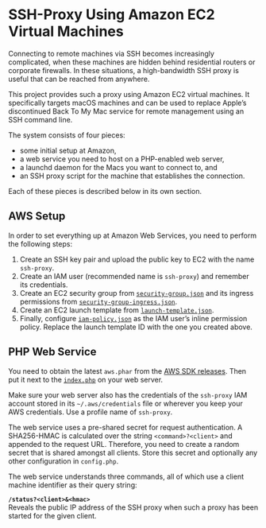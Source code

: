 SSH-Proxy Using Amazon EC2 Virtual Machines
===========================================

Connecting to remote machines via SSH becomes increasingly complicated, when these machines 
are hidden behind residential routers or corporate firewalls. In these situations, a 
high-bandwidth SSH proxy is useful that can be reached from anywhere.

This project provides such a proxy using Amazon EC2 virtual machines. It specifically 
targets macOS machines and can be used to replace Apple’s discontinued Back To My Mac 
service for remote management using an SSH command line.

The system consists of four pieces:
* some initial setup at Amazon,
* a web service you need to host on a PHP-enabled web server,
* a launchd daemon for the Macs you want to connect to, and
* an SSH proxy script for the machine that establishes the connection.

Each of these pieces is described below in its own section.

AWS Setup
---------

In order to set everything up at Amazon Web Services, you need to perform the following 
steps:
1. Create an SSH key pair and upload the public key to EC2 with the name `ssh-proxy`.
2. Create an IAM user (recommended name is `ssh-proxy`) and remember its credentials.
3. Create an EC2 security group from 
   [`security-group.json`](https://github.com/mroi/aws-ssh-proxy/blob/master/aws/security-group.json) 
   and its ingress permissions from 
   [`security-group-ingress.json`](https://github.com/mroi/aws-ssh-proxy/blob/master/aws/security-group-ingress.json).
4. Create an EC2 launch template from 
   [`launch-template.json`](https://github.com/mroi/aws-ssh-proxy/blob/master/aws/launch-template.json).
5. Finally, configure 
   [`iam-policy.json`](https://github.com/mroi/aws-ssh-proxy/blob/master/aws/iam-policy.json) 
   as the IAM user’s inline permission policy. Replace the launch template ID with the one 
   you created above.

PHP Web Service
---------------

You need to obtain the latest `aws.phar` from the [AWS SDK 
releases](https://github.com/aws/aws-sdk-php/releases). Then put it next to the 
[`index.php`](https://github.com/mroi/aws-ssh-proxy/blob/master/index.php) on your web 
server.

Make sure your web server also has the credentials of the `ssh-proxy` IAM account stored in 
its `~/.aws/credentials` file or wherever you keep your AWS credentials. Use a profile name 
of `ssh-proxy`.

The web service uses a pre-shared secret for request authentication. A SHA256-HMAC is 
calculated over the string `<command>?<client>` and appended to the request URL. Therefore, 
you need to create a random secret that is shared amongst all clients. Store this secret and 
optionally any other configuration in `config.php`.

The web service understands three commands, all of which use a client machine identifier as 
their query string:

**`/status?<client>&<hmac>`**  
Reveals the public IP address of the SSH proxy when such a proxy has been started for the 
given client.
